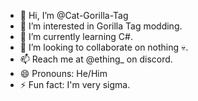 - 👋 Hi, I’m @Cat-Gorilla-Tag
- 👀 I’m interested in Gorilla Tag modding.
- 🌱 I’m currently learning C#.
- 💞️ I’m looking to collaborate on nothing 💀.
- 📫 Reach me at @ething_ on discord.
- 😄 Pronouns: He/Him
- ⚡ Fun fact: I'm very sigma.

<!---
Cat-Gorilla-Tag/Cat-Gorilla-Tag is a ✨ special ✨ repository because its `README.md` (this file) appears on your GitHub profile.
You can click the Preview link to take a look at your changes.
--->
